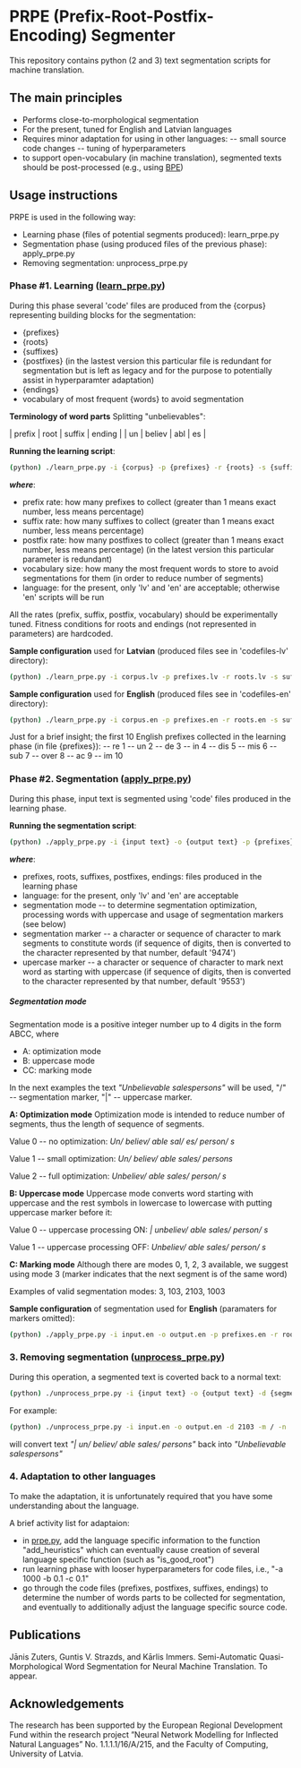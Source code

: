 # PRPE (Prefix-Root-Postfix-Encoding) Segmenter

This repository contains python (2 and 3) text segmentation scripts for machine translation.

## The main principles

  - Performs close-to-morphological segmentation
  - For the present, tuned for English and Latvian languages
  - Requires minor adaptation for using in other languages:
  -- small source code changes
  -- tuning of hyperparameters
  - to support open-vocabulary (in machine translation), segmented texts should be post-processed (e.g., using [BPE])

## Usage instructions

PRPE is used in the following way:
  - Learning phase (files of potential segments produced): learn_prpe.py
  - Segmentation phase (using produced files of the previous phase): apply_prpe.py
  - Removing segmentation: unprocess_prpe.py

### Phase #1. Learning ([learn_prpe.py])

During this phase several 'code' files are produced from the {corpus} representing building blocks for the segmentation:
  - {prefixes}
  - {roots}
  - {suffixes}
  - {postfixes} (in the lastest version this particular file is redundant for segmentation but is left as legacy and for the purpose to potentially assist in hyperparamter adaptation)
  - {endings}
  - vocabulary of most frequent {words} to avoid segmentation

**Terminology of word parts**
Splitting "unbelievables":

| prefix | root   | suffix | ending | 
|  un    | believ |  abl  |  es   | 

**Running the learning script**:

```sh
(python) ./learn_prpe.py -i {corpus} -p {prefixes} -r {roots} -s {suffixes} -t {postfixes} -u {endings} -w {words} -a {prefix rate} -b {suffix rate} -c {postfix rate} -v {vocabulary size} -l {langugae}
```

***where***:
  - prefix rate: how many prefixes to collect (greater than 1 means exact number, less means percentage)
  - suffix rate: how many suffixes to collect (greater than 1 means exact number, less means percentage)
  - postfix rate: how many postfixes to collect (greater than 1 means exact number, less means percentage) (in the latest version this particular parameter is redundant)
  - vocabulary size: how many the most frequent words to store to avoid segmentations for them (in order to reduce number of segments)
  - language: for the present, only 'lv' and 'en' are acceptable; otherwise 'en' scripts will be run

All the rates (prefix, suffix, postfix, vocabulary) should be experimentally tuned. Fitness conditions for roots and endings (not represented in parameters) are hardcoded.

**Sample configuration** used for **Latvian** (produced files see in 'codefiles-lv' directory):
```sh
(python) ./learn_prpe.py -i corpus.lv -p prefixes.lv -r roots.lv -s suffixes.lv -t postfixes.lv -u endings.lv -w words.lv -a 32 -b 1000 -c 0.1 -v 5000 -l lv
```

**Sample configuration** used for **English** (produced files see in 'codefiles-en' directory):
```sh
(python) ./learn_prpe.py -i corpus.en -p prefixes.en -r roots.en -s suffixes.en -t postfixes.en -u endings.en -w words.en -a 32 -b 200 -c 180 -v 5000 -l en
```

Just for a brief insight; the first 10 English prefixes collected in the learning phase (in file {prefixes}):
 -- re 1
 -- un 2
 -- de 3
 -- in 4
 -- dis 5
 -- mis 6
 -- sub 7
 -- over 8
 -- ac 9
 -- im 10


### Phase #2. Segmentation ([apply_prpe.py])

During this phase, input text is segmented using 'code' files produced in the learning phase.

**Running the segmentation script**:

```sh
(python) ./apply_prpe.py -i {input text} -o {output text} -p {prefixes} -r {roots} -s {suffixes} -t {postfixes} -u {endings} -w {words} -l {langugae} -d {segmentation mode} -m {segmentation marker} -n {uppercase marker}
```

***where***:
  - prefixes, roots, suffixes, postfixes, endings: files produced in the learning phase
  - language: for the present, only 'lv' and 'en' are acceptable
  - segmentation mode -- to determine segmentation optimization, processing words with uppercase and usage of segmentation markers (see below)
  - segmentation marker -- a character or sequence of character to mark segments to constitute words (if sequence of digits, then is converted to the character represented by that number, default '9474')
  - upercase marker -- a character or sequence of character to mark next word as starting with uppercase (if sequence of digits, then is converted to the character represented by that number, default '9553')

##### Segmentation mode

Segmentation mode is a positive integer number up to 4 digits in the form ABCC, where
  - A: optimization mode
  - B: uppercase mode
  - CC: marking mode

In the next examples the text *"Unbelievable salespersons"* will be used, "/" -- segmentation marker, "|" -- uppercase marker.

**A: Optimization mode**
Optimization mode is intended to reduce number of segments, thus the length of sequence of segments.

Value 0 -- no optimization:
*Un/ believ/ able sal/ es/ person/ s*

Value 1 -- small optimization:
*Un/ believ/ able sales/ persons*

Value 2 -- full optimization:
*Unbeliev/ able sales/ person/ s*

**B: Uppercase mode**
Uppercase mode converts word starting with uppercase and the rest symbols in lowercase to lowercase with putting uppercase marker before it:

Value 0 -- uppercase processing ON:
*| unbeliev/ able sales/ person/ s*

Value 1 -- uppercase processing OFF:
*Unbeliev/ able sales/ person/ s*

**C: Marking mode**
Although there are modes 0, 1, 2, 3 available, we suggest using mode 3 (marker indicates that the next segment is of the same word)

Examples of valid segmentation modes: 3, 103, 2103, 1003

**Sample configuration** of segmentation used for **English** (paramaters for markers omitted):
```sh
(python) ./apply_prpe.py -i input.en -o output.en -p prefixes.en -r roots.en -s suffixes.en -t postfixes.en -u endings.en -w words.en -l en -d 2103
```

### 3. Removing segmentation ([unprocess_prpe.py])

During this operation, a segmented text is coverted back to a normal text:

```sh
(python) ./unprocess_prpe.py -i {input text} -o {output text} -d {segmentation mode} -m {segmentation marker} -n {uppercase marker}
```

For example:
```sh
(python) ./unprocess_prpe.py -i input.en -o output.en -d 2103 -m / -n |
```
will convert text
*"| un/ believ/ able sales/ persons"*
back into
*"Unbelievable salespersons"*

### 4. Adaptation to other languages

To make the adaptation, it is unfortunately required that you have some understanding about the language.

A brief activity list for adaptaion:
  - in [prpe.py], add the language specific information to the function "add_heuristics" which can eventually cause creation of several language specific function (such as "is_good_root")
  - run learning phase with looser hyperparameters for code files, i.e., "-a 1000 -b 0.1 -c 0.1"
  - go through the code files (prefixes, postfixes, suffixes, endings) to determine the number of words parts to be collected for segmentation, and eventually to additionally adjust the language specific source code.

## Publications

Jānis Zuters, Guntis V. Strazds, and Kārlis Immers. Semi-Automatic Quasi-Morphological Word Segmentation for Neural Machine Translation.
To appear.

## Acknowledgements

The research has been supported by the European Regional Development Fund within the research project ”Neural Network Modelling for Inflected Natural Languages” No. 1.1.1.1/16/A/215, and the Faculty of Computing, University of Latvia.

   [BPE]: <https://github.com/rsennrich/subword-nmt>
   [learn_prpe.py]: <https://github.com/zuters/prpe/prpe6/learn_prpe.py>
   [apply_prpe.py]: <https://github.com/zuters/prpe/prpe6/apply_prpe.py>
   [unprocess_prpe.py]: <https://github.com/zuters/prpe/prpe6/unprocess_prpe.py>
   [prpe.py]: <https://github.com/zuters/prpe/prpe6/prpe.py>
